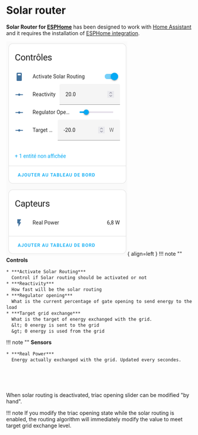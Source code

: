 # Solar router

**Solar Router for [ESPHome](http://esphome.io)** has been designed to work with [Home Assistant](http://home-assistant.io) and it requires the installation of [ESPHome integration](https://www.home-assistant.io/integrations/esphome/).

![HA](images/SolarRouterInHomeAssistant.png){ align=left }
!!! note ""
    **Controls**
    
    * ***Activate Solar Routing***  
      Control if Solar routing should be activated or not
    * ***Reactivity***  
      How fast will be the solar routing 
    * ***Regulator opening***  
      What is the current percentage of gate opening to send energy to the load 
    * ***Target grid exchange***  
      What is the target of energy exchanged with the grid.  
      &lt; 0 energy is sent to the grid  
      &gt; 0 energy is used from the grid
!!! note ""
    **Sensors**
    
    * ***Real Power***  
      Energy actually exchanged with the grid. Updated every secondes. 

<br>
<br>
<br>

When solar routing is deactivated, triac opening slider can be modified "by hand". 

!!! note 
    If you modify the triac opening state while the solar routing is enabled, the routing algorithm will immediately modify the value to meet target grid exchange level.